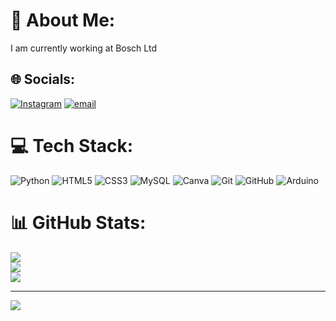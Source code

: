 # 💫 About Me:
I am currently working at Bosch Ltd


## 🌐 Socials:
[![Instagram](https://img.shields.io/badge/Instagram-%23E4405F.svg?logo=Instagram&logoColor=white)](https://instagram.com/_.ranjankumar._) [![email](https://img.shields.io/badge/Email-D14836?logo=gmail&logoColor=white)](mailto:ranjankumarkr45@gmail.com) 

# 💻 Tech Stack:
![Python](https://img.shields.io/badge/python-3670A0?style=flat&logo=python&logoColor=ffdd54) ![HTML5](https://img.shields.io/badge/html5-%23E34F26.svg?style=flat&logo=html5&logoColor=white) ![CSS3](https://img.shields.io/badge/css3-%231572B6.svg?style=flat&logo=css3&logoColor=white) ![MySQL](https://img.shields.io/badge/mysql-4479A1.svg?style=flat&logo=mysql&logoColor=white) ![Canva](https://img.shields.io/badge/Canva-%2300C4CC.svg?style=flat&logo=Canva&logoColor=white) ![Git](https://img.shields.io/badge/git-%23F05033.svg?style=flat&logo=git&logoColor=white) ![GitHub](https://img.shields.io/badge/github-%23121011.svg?style=flat&logo=github&logoColor=white) ![Arduino](https://img.shields.io/badge/-Arduino-00979D?style=flat&logo=Arduino&logoColor=white)
# 📊 GitHub Stats:
![](https://github-readme-stats.vercel.app/api?username=RanjanKumar-K-R&theme=vue-dark&hide_border=false&include_all_commits=true&count_private=true)<br/>
![](https://nirzak-streak-stats.vercel.app/?user=RanjanKumar-K-R&theme=vue-dark&hide_border=false)<br/>
![](https://github-readme-stats.vercel.app/api/top-langs/?username=RanjanKumar-K-R&theme=vue-dark&hide_border=false&include_all_commits=true&count_private=true&layout=compact)

---
[![](https://visitcount.itsvg.in/api?id=RanjanKumar-K-R&icon=0&color=0)](https://visitcount.itsvg.in)

<!-- Proudly created with GPRM ( https://gprm.itsvg.in ) -->
